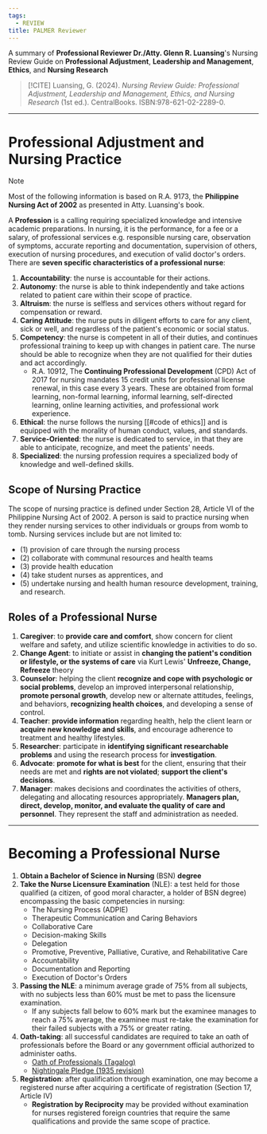 ```yaml
---
tags:
  - REVIEW
title: PALMER Reviewer
---
```

A summary of **Professional Reviewer Dr./Atty. Glenn R. Luansing**'s Nursing Review Guide on **Professional Adjustment**, **Leadership and Management**, **Ethics**, and **Nursing Research**
>[!CITE] 
>Luansing, G. (2024). *Nursing Review Guide: Professional Adjustment, Leadership and Management, Ethics, and Nursing Research* (1st ed.). CentralBooks. ISBN:978-621-02-2289-0.

___
# Professional Adjustment and Nursing Practice
>[!NOTE]
>Most of the following information is based on R.A. 9173, the **Philippine Nursing Act of 2002** as presented in Atty. Luansing's book.

A **Profession** is a calling requiring specialized knowledge and intensive academic preparations. In nursing, it is the performance, for a fee or a salary, of professional services e.g. responsible nursing care, observation of symptoms, accurate reporting and documentation, supervision of others, execution of nursing procedures, and execution of valid doctor's orders. There are **seven specific characteristics of a professional nurse**:
1. **Accountability**: the nurse is accountable for their actions.
2. **Autonomy**: the nurse is able to think independently and take actions related to patient care within their scope of practice.
3. **Altruism**: the nurse is selfless and services others without regard for compensation or reward.
4. **Caring Attitude**: the nurse puts in diligent efforts to care for any client, sick or well, and regardless of the patient's economic or social status.
5. **Competency**: the nurse is competent in all of their duties, and continues professional training to keep up with changes in patient care. The nurse should be able to recognize when they are not qualified for their duties and act accordingly.
	- R.A. 10912, The **Continuing Professional Development** (CPD) Act of 2017 for nursing mandates 15 credit units for professional license renewal, in this case every 3 years. These are obtained from formal learning, non-formal learning, informal learning, self-directed learning, online learning activities, and professional work experience.
6. **Ethical**: the nurse follows the nursing [[#code of ethics]] and is equipped with the morality of human conduct, values, and standards.
7. **Service-Oriented**: the nurse is dedicated to service, in that they are able to anticipate, recognize, and meet the patients' needs.
8. **Specialized**: the nursing profession requires a specialized body of knowledge and well-defined skills.
## Scope of Nursing Practice
The scope of nursing practice is defined under Section 28, Article VI of the Philippine Nursing Act of 2002. A person is said to practice nursing when they render nursing services to other individuals or groups from womb to tomb. Nursing services include but are not limited to:
- (1) provision of care through the nursing process
- (2) collaborate with communal resources and health teams
- (3) provide health education
- (4) take student nurses as apprentices, and
- (5) undertake nursing and health human resource development, training, and research.
## Roles of a Professional Nurse
1. **Caregiver**: to **provide care and comfort**, show concern for client welfare and safety, and utilize scientific knowledge in activities to do so.
2. **Change Agent**: to initiate or assist in **changing the patient's condition or lifestyle, or the systems of care** via Kurt Lewis' **Unfreeze, Change, Refreeze** theory
3. **Counselor**: helping the client **recognize and cope with psychologic or social problems**, develop an improved interpersonal relationship, **promote personal growth**, develop new or alternate attitudes, feelings, and behaviors, **recognizing health choices**, and developing a sense of control.
4. **Teacher**: **provide information** regarding health, help the client learn or **acquire new knowledge and skills**, and encourage adherence to treatment and healthy lifestyles.
5. **Researcher**: participate in **identifying significant researchable problems** and using the research process for **investigation**.
6. **Advocate**: **promote for what is best** for the client, ensuring that their needs are met and **rights are not violated**; **support the client's decisions**.
7. **Manager**: makes decisions and coordinates the activities of others, delegating  and allocating resources appropriately. **Managers plan, direct, develop, monitor, and evaluate the quality of care and personnel**. They represent the staff and administration as needed.
___
# Becoming a Professional Nurse
1. **Obtain a Bachelor of Science in Nursing** (BSN) **degree**
2. **Take the Nurse Licensure Examination** (NLE): a test held for those qualified (a citizen, of good moral character, a holder of BSN degree) encompassing the basic competencies in nursing:
	- The Nursing Process (ADPIE)
	- Therapeutic Communication and Caring Behaviors
	- Collaborative Care
	- Decision-making Skills
	- Delegation
	- Promotive, Preventive, Palliative, Curative, and Rehabilitative Care
	- Accountability
	- Documentation and Reporting
	- Execution of Doctor's Orders
3. **Passing the NLE**: a minimum average grade of 75% from all subjects, with no subjects less than 60% must be met to pass the licensure examination.
	- If any subjects fall below to 60% mark but the examinee manages to reach a 75% average, the examinee must re-take the examination for their failed subjects with a 75% or greater rating.
4. **Oath-taking**: all successful candidates are required to take an oath of professionals before the Board or any government official authorized to administer oaths.
	- [Oath  of Professionals (Tagalog)](https://www.prc.gov.ph/uploaded/documents/rd%20oath%20form.pdf)
	- [Nightingale Pledge (1935 revision)](https://en.wikipedia.org/wiki/Nightingale_Pledge)
5. **Registration**: after qualification through examination, one may become a registered nurse after acquiring a certificate of registration (Section 17, Article IV)
	- **Registration by Reciprocity** may be provided without examination for nurses registered foreign countries that require the same qualifications and provide the same scope of practice.